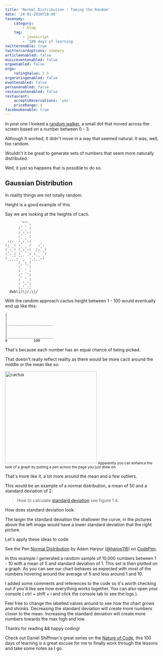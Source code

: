 ```yaml
---
title: 'Normal Distribution : Taming the Random'
date: '24-01-2018T18:08'
taxonomy:
    category:
        - blog
    tag:
        - javascript
        - '100 days of learning'
twitterenable: true
twittercardoptions: summary
articleenabled: false
musiceventenabled: false
orgaenabled: false
orga:
    ratingValue: 2.5
orgaratingenabled: false
eventenabled: false
personenabled: false
restaurantenabled: false
restaurant:
    acceptsReservations: 'yes'
    priceRange: $
facebookenable: true
---
```


In post one I looked a [random walker](https://steemit.com/coding/@harps116/day-1-probability), a small dot that moved across the screen based on a number between 0 - 3. 

Although It worked, It didn't move in a way that seemed natural. It was, well, too random. 

Wouldn't it be great to generate sets of numbers that seem more naturally distributed.

Well, it just so happens that is possible to do so.


## Gaussian Distribution

In reality things are not totally random.

Height is a good example of this.

Say we are looking at the heights of cacti.

```
       `""',
      ;' ` ;
      ;`,',;
      ;' ` ;
 ,,,  ;`,',;
;,` ; ;' ` ;   ,',
;`,'; ;`,',;  ;,' ;
;',`; ;` ' ; ;`'`';
;` '',''` `,',`',;
 `''`'; ', ;`'`'
      ;' `';
      ;` ' ;
      ;' `';
      ;` ' ;
      ; ',';
      ;,' ';
  dwb\|/\|/;\|/
```
With the random approach cactus height between 1 - 100 would eventually end up like this:

```
|
|
|_____________________
|
|
|_____________________
0		     100 
```

That's because each number has an equal chance of being picked.

That doesn't really reflect reality as there would be more cacti around the middle or the mean like so: 

<img src="https://steemitimages.com/DQme8rV2SsTmbnqbmab5L559keiAmovct13cdebRdLxKskq/%F0%9F%8C%B5" alt="cactus" style="width: 300px;"/>
  <sub>Apparently you can enhance the look of a graph by putting a pen across the page you just drew on.</sub>

That's more like it, a lot more around the mean and a few outliers.

This would be an example of a normal distribution, a mean of 50 and a standard deviation of 2.

> How to calculate [standard deviation](http://natureofcode.com/book/introduction/) see figure 1.4.

How does standard deviation look: 

The larger the standard deviation the shallower the curve, in the pictures above the left image would have a lower standard deviation that the right picture.

Let's apply these ideas to code:

<p data-height="464" data-theme-id="0" data-slug-hash="eyjJbX" data-default-tab="js,result" data-user="harps116" data-embed-version="2" data-pen-title="Normal Distribution" class="codepen">See the Pen <a href="https://codepen.io/harps116/pen/eyjJbX/">Normal Distribution</a> by Adam Harpur (<a href="https://codepen.io/harps116">@harps116</a>) on <a href="https://codepen.io">CodePen</a>.</p>
<script async src="https://production-assets.codepen.io/assets/embed/ei.js"></script> 


In this example I generated a random sample of 10,000 numbers between 1 - 10 with a mean of 5 and standard deviation of 1. This set is then plotted on a graph. As you can see our chart behaves as expected with most of the numbers hovering around the average of 5 and less around 1 and 10.

I added some comments and references to the code so it's worth checking out if you'd like see how everything works together. You can also open your console ( ctrl + shift + i and click the console tab to see the logs ).

Feel free to change the labelled values around to see how the chart grows and shrinks. Decreasing the standard deviation will create more numbers closer to the mean. Increasing the standard deviation will create more numbers towards the max high and low.

Thanks for reading && happy coding! 

Check out Daniel Shiffman's great series on the [Nature of Code](https://www.youtube.com/playlist?list=PLRqwX-V7Uu6aFlwukCmDf0-1-uSR7mklK), this 100 days of learning is a great excuse for me to finally work through the lessons and take some notes as I go.
